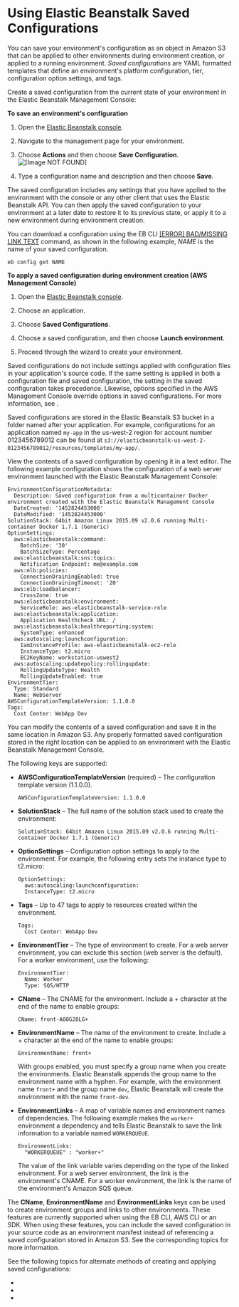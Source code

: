 # Using Elastic Beanstalk Saved Configurations<a name="environment-configuration-savedconfig"></a>

You can save your environment's configuration as an object in Amazon S3 that can be applied to other environments during environment creation, or applied to a running environment\. *Saved configurations* are YAML formatted templates that define an environment's platform configuration, tier, configuration option settings, and tags\.

Create a saved configuration from the current state of your environment in the Elastic Beanstalk Management Console:

**To save an environment's configuration**

1. Open the [Elastic Beanstalk console](https://console.aws.amazon.com/elasticbeanstalk)\.

1. Navigate to the management page for your environment\.

1. Choose **Actions** and then choose **Save Configuration**\.  
![\[Image NOT FOUND\]](http://docs.aws.amazon.com/elasticbeanstalk/latest/dg/images/environment-cfg-saveconfiguration.png)

1. Type a configuration name and description and then choose **Save**\.

The saved configuration includes any settings that you have applied to the environment with the console or any other client that uses the Elastic Beanstalk API\. You can then apply the saved configuration to your environment at a later date to restore it to its previous state, or apply it to a new environment during environment creation\.

You can download a configuration using the EB CLI [[ERROR] BAD/MISSING LINK TEXT](eb3-config.md) command, as shown in the following example, *NAME* is the name of your saved configuration\. 

```
eb config get NAME
```

**To apply a saved configuration during environment creation \(AWS Management Console\)**

1. Open the [Elastic Beanstalk console](https://console.aws.amazon.com/elasticbeanstalk)\.

1. Choose an application\.

1. Choose **Saved Configurations**\.

1. Choose a saved configuration, and then choose **Launch environment**\.

1. Proceed through the wizard to create your environment\.

Saved configurations do not include settings applied with configuration files in your application's source code\. If the same setting is applied in both a configuration file and saved configuration, the setting in the saved configuration takes precedence\. Likewise, options specified in the AWS Management Console override options in saved configurations\. For more information, see \.

Saved configurations are stored in the Elastic Beanstalk S3 bucket in a folder named after your application\. For example, configurations for an application named `my-app` in the us\-west\-2 region for account number 0123456789012 can be found at `s3://elasticbeanstalk-us-west-2-0123456789012/resources/templates/my-app/`\.

View the contents of a saved configuration by opening it in a text editor\. The following example configuration shows the configuration of a web server environment launched with the Elastic Beanstalk Management Console:

```
EnvironmentConfigurationMetadata:
  Description: Saved configuration from a multicontainer Docker environment created with the Elastic Beanstalk Management Console
  DateCreated: '1452824453000'
  DateModified: '1452824453000'
SolutionStack: 64bit Amazon Linux 2015.09 v2.0.6 running Multi-container Docker 1.7.1 (Generic)
OptionSettings:
  aws:elasticbeanstalk:command:
    BatchSize: '30'
    BatchSizeType: Percentage
  aws:elasticbeanstalk:sns:topics:
    Notification Endpoint: me@example.com
  aws:elb:policies:
    ConnectionDrainingEnabled: true
    ConnectionDrainingTimeout: '20'
  aws:elb:loadbalancer:
    CrossZone: true
  aws:elasticbeanstalk:environment:
    ServiceRole: aws-elasticbeanstalk-service-role
  aws:elasticbeanstalk:application:
    Application Healthcheck URL: /
  aws:elasticbeanstalk:healthreporting:system:
    SystemType: enhanced
  aws:autoscaling:launchconfiguration:
    IamInstanceProfile: aws-elasticbeanstalk-ec2-role
    InstanceType: t2.micro
    EC2KeyName: workstation-uswest2
  aws:autoscaling:updatepolicy:rollingupdate:
    RollingUpdateType: Health
    RollingUpdateEnabled: true
EnvironmentTier:
  Type: Standard
  Name: WebServer
AWSConfigurationTemplateVersion: 1.1.0.0
Tags:
  Cost Center: WebApp Dev
```

You can modify the contents of a saved configuration and save it in the same location in Amazon S3\. Any properly formatted saved configuration stored in the right location can be applied to an environment with the Elastic Beanstalk Management Console\.

The following keys are supported:

+ **AWSConfigurationTemplateVersion** \(required\) – The configuration template version \(1\.1\.0\.0\)\.

  ```
  AWSConfigurationTemplateVersion: 1.1.0.0
  ```

+ **SolutionStack** – The full name of the solution stack used to create the environment:

  ```
  SolutionStack: 64bit Amazon Linux 2015.09 v2.0.6 running Multi-container Docker 1.7.1 (Generic)
  ```

+ **OptionSettings** – Configuration option settings to apply to the environment\. For example, the following entry sets the instance type to t2\.micro:

  ```
  OptionSettings:
    aws:autoscaling:launchconfiguration:
    InstanceType: t2.micro
  ```

+ **Tags** – Up to 47 tags to apply to resources created within the environment\.

  ```
  Tags:
    Cost Center: WebApp Dev
  ```

+ **EnvironmentTier** – The type of environment to create\. For a web server environment, you can exclude this section \(web server is the default\)\. For a worker environment, use the following:

  ```
  EnvironmentTier:
    Name: Worker
    Type: SQS/HTTP
  ```

+ **CName** – The CNAME for the environment\. Include a \+ character at the end of the name to enable groups:

  ```
  CName: front-A08G28LG+
  ```

+ **EnvironmentName** – The name of the environment to create\. Include a \+ character at the end of the name to enable groups:

  ```
  EnvironmentName: front+
  ```

  With groups enabled, you must specify a group name when you create the environments\. Elastic Beanstalk appends the group name to the environment name with a hyphen\. For example, with the environment name `front+` and the group name `dev`, Elastic Beanstalk will create the environment with the name `front-dev`\.

+ **EnvironmentLinks** – A map of variable names and environment names of dependencies\. The following example makes the `worker+` environment a dependency and tells Elastic Beanstalk to save the link information to a variable named `WORKERQUEUE`\.

  ```
  EnvironmentLinks:
    "WORKERQUEUE" : "worker+"
  ```

  The value of the link variable varies depending on the type of the linked environment\. For a web server environment, the link is the environment's CNAME\. For a worker environment, the link is the name of the environment's Amazon SQS queue\.

The **CName**, **EnvironmentName** and **EnvironmentLinks** keys can be used to create environment groups and links to other environments\. These features are currently supported when using the EB CLI, AWS CLI or an SDK\. When using these features, you can include the saved configuration in your source code as an environment manifest instead of referencing a saved configuration stored in Amazon S3\. See the corresponding topics for more information\.

See the following topics for alternate methods of creating and applying saved configurations:

+ 

+ 

+ 